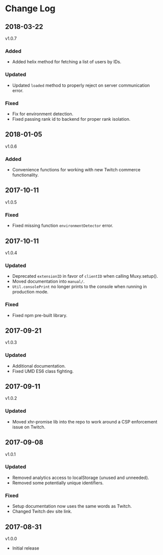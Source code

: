 # Change Log

## 2018-03-22
v1.0.7

### Added
- Added helix method for fetching a list of users by IDs.

### Updated
- Updated `loaded` method to properly reject on server communication error.

### Fixed
- Fix for environment detection.
- Fixed passing rank id to backend for proper rank isolation.

## 2018-01-05
v1.0.6

### Added
- Convenience functions for working with new Twitch commerce functionality.

## 2017-10-11
v1.0.5

### Fixed
- Fixed missing function `environmentDetector` error.

## 2017-10-11
v1.0.4

### Updated
- Deprecated `extensionID` in favor of `clientID` when calling Muxy.setup().
- Moved documentation into `manual/`.
- `Util.consolePrint` no longer prints to the console when running in production mode.

### Fixed
- Fixed npm pre-built library.

## 2017-09-21
v1.0.3

### Updated
- Additional documentation.
- Fixed UMD ES6 class fighting.

## 2017-09-11
v1.0.2

### Updated
- Moved xhr-promise lib into the repo to work around a CSP enforcement issue on Twitch.


## 2017-09-08
v1.0.1

### Updated
- Removed analytics access to localStorage (unused and unneeded).
- Removed some potentially unique identifiers.

### Fixed
- Setup documentation now uses the same words as Twitch.
- Changed Twitch dev site link.


## 2017-08-31
v1.0.0

- Initial release
